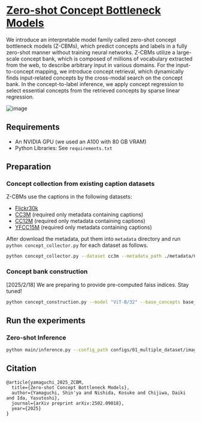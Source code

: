 # [Zero-shot Concept Bottleneck Models](https://arxiv.org/abs/2502.09018)
We introduce an interpretable model family called zero-shot concept bottleneck models (Z-CBMs), which predict concepts and labels in a fully zero-shot manner without training neural networks. Z-CBMs utilize a large-scale concept bank, which is composed of millions of vocabulary extracted from the web, to describe arbitrary input in various domains. For the input-to-concept mapping, we introduce concept retrieval, which dynamically finds input-related concepts by the cross-modal search on the concept bank. In the concept-to-label inference, we apply concept regression to select essential concepts from the retrieved concepts by sparse linear regression.

![image](https://github.com/user-attachments/assets/75b117ac-a94d-4389-8b5b-09610177e89d)


## Requirements
- An NVIDIA GPU (we used an A100 with 80 GB VRAM)
- Python Libraries: See `requirements.txt`

## Preparation
### Concept collection from existing caption datasets
Z-CBMs use the captions in the following datasets:
- [Flickr30k](https://github.com/awsaf49/flickr-dataset)
- [CC3M](https://ai.google.com/research/ConceptualCaptions/download) (required only metadata containing captions)
- [CC12M](https://storage.googleapis.com/conceptual_12m/cc12m.tsv) (required only metadata containing captions)
- [YFCC15M](https://huggingface.co/datasets/mehdidc/yfcc15m) (required only metadata containing captions)

After download the metadata, put them into `metadata` directory and run `python concept_collector.py` for each dataset as follows.

```bash
python concept_collector.py --dataset cc3m --metadata_path ./metadata/CC3M/Image_Labels_Subset_Train_GCC-Labels-training.tsv
```

### Concept bank construction
[2025/2/18] We are preparing to provide pre-computed faiss indices. Stay tuned!

```bash
python concept_construction.py --model "ViT-B/32" --base_concepts base_concepts/{flickr30k,cc3m,cc12m,yfcc15m}.yaml --filtering_similar --use_faiss_gpu
```

## Run the experiments
### Zero-shot Inference

```bash
python main/inference.py --config_path configs/01_multiple_dataset/imagenet.yaml
```

## Citation
```
@article{yamaguchi_2025_ZCBM,
  title={Zero-shot Concept Bottleneck Models},
  author={Yamaguchi, Shin'ya and Nishida, Kosuke and Chijiwa, Daiki and Ida, Yasutoshi},
  journal={arXiv preprint arXiv:2502.09018},
  year={2025}
}
```
